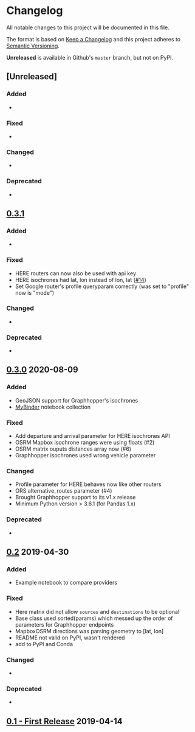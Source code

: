 # Changelog
All notable changes to this project will be documented in this file.

The format is based on [Keep a Changelog](http://keepachangelog.com/en/1.0.0/)
and this project adheres to [Semantic Versioning](http://semver.org/spec/v2.0.0.html).

**Unreleased** is available in Github's `master` branch, but not on PyPI.

## [Unreleased]
### Added
- 
### Fixed
-
### Changed
- 
### Deprecated
-

## [0.3.1](https://github.com/gis-ops/routing-py/releases/tag/0.3.1)
### Added
- 
### Fixed
- HERE routers can now also be used with api key
- HERE isochrones had lat, lon instead of lon, lat ([#14](https://github.com/gis-ops/routing-py/issues/14))
- Set Google router's profile queryparam correctly (was set to "profile" now is "mode")
### Changed
- 
### Deprecated
-

## [0.3.0](https://github.com/gis-ops/routing-py/releases/tag/0.3.0) 2020-08-09
### Added
- GeoJSON support for Graphhopper's isochrones
- [MyBinder](https://mybinder.org/v2/gh/gis-ops/routing-py/master?filepath=examples) notebook collection
### Fixed
- Add departure and arrival parameter for HERE isochrones API
- OSRM Mapbox isochrone ranges were using floats (#2)
- OSRM matrix ouputs distances array now (#6)
- Graphhopper isochrones used wrong vehicle parameter
### Changed
- Profile parameter for HERE behaves now like other routers
- ORS alternative_routes parameter (#4)
- Brought Graphhopper support to its v1.x release
- Minimum Python version > 3.6.1 (for Pandas 1.x)
### Deprecated
-

## [0.2](https://github.com/gis-ops/routing-py/releases/tag/v0.2) 2019-04-30
### Added
- Example notebook to compare providers
### Fixed
- Here matrix did not allow `sources` and `destinations` to be optional
- Base class used sorted(params) which messed up the order of parameters for Graphhopper endpoints
- MapboxOSRM directions was parsing geometry to \[lat, lon\]
- README not valid on PyPI, wasn't rendered
- add to PyPI and Conda
### Changed
-
### Deprecated
-

## [0.1 - First Release](https://github.com/gis-ops/routing-py/releases/tag/v0.1) 2019-04-14
